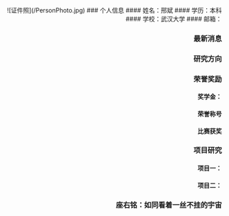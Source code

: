<div align=right width=30% height=30%>![证件照](/PersonPhoto.jpg)
### 个人信息
#### 姓名：邢斌
#### 学历：本科
#### 学校：武汉大学
#### 邮箱：

### 最新消息

### 研究方向

### 荣誉奖励
#### 奖学金：
#### 荣誉称号
#### 比赛获奖

### 项目研究
#### 项目一：
#### 项目二：
### 座右铭：如同看着一丝不挂的宇宙
